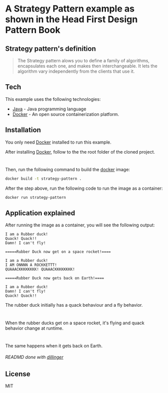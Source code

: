 # A Strategy Pattern example as shown in the Head First Design Pattern Book

## Strategy pattern's definition

> The Strategy pattern alows you to define a family of algorithms, encapsulates each one, and makes then interchangeable.
> It lets the algorithm vary independently from the clients that use it.

## Tech 

This example uses the following technologies:

- [Java] - Java programming language
- [Docker] - An open source containerization platform.


## Installation

You only need [Docker] installed to run this example.

After installing [Docker], follow to the the root folder of the cloned project.
#
Then, run the following command to build the [docker] image:

```sh
docker build -t strategy-pattern .

```

After the step above, run the following code to run the image as a container:

```sh
docker run strategy-pattern
```

## Application explained

After running the image as a container, you will see the following output:

```
I am a Rubber duck!
Quack! Quack!!
Damn! I can't fly!

=====Rubber Duck now get on a space rocket!====

I am a Rubber duck!
I AM ONNNN A ROCKKETTT!
QUAAACKKKKKKKK! QUAAACKKKKKKKK!

=====Rubber Duck now gets back on Earth!====

I am a Rubber duck!
Damn! I can't fly!
Quack! Quack!!
```

The rubber duck initially has a quack behaviour and a fly behavior.
#
When the rubber ducks get on a space rocket, it's flying and quack behavior change at runtime.
#
The same happens when it gets back on Earth.

###### READMD done with [dillinger]


## License

MIT


[//]: # (These are reference links used in the body of this note and get stripped out when the markdown processor does its job. There is no need to format nicely because it shouldn't be seen. Thanks SO - http://stackoverflow.com/questions/4823468/store-comments-in-markdown-syntax)

   [dillinger]: <https://dillinger.io/>
   [Java]: <https://www.java.com/>
   [Docker]: <https://www.docker.com/>
   
